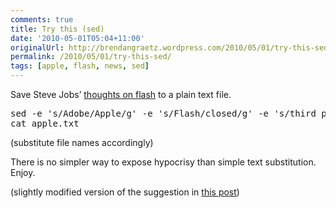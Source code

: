 ```yaml
---
comments: true
title: Try this (sed)
date: '2010-05-01T05:04+11:00'
originalUrl: http://brendangraetz.wordpress.com/2010/05/01/try-this-sed/
permalink: /2010/05/01/try-this-sed/
tags: [apple, flash, news, sed]
---
```


<p>Save Steve Jobs&#8217; <a href="http://www.apple.com/hotnews/thoughts-on-flash/" target="_blank">thoughts on flash</a> to a plain text file.</p>
<pre class="brush: bash; title: ; notranslate" title="">
sed -e 's/Adobe/Apple/g' -e 's/Flash/closed/g' -e 's/third party/proprietary/g' apple.txt
cat apple.txt
</pre>
<p>(substitute file names accordingly)</p>
<p>There is no simpler way to expose hypocrisy than simple text substitution. Enjoy.</p>
<p>(slightly modified version of the suggestion in <a href="http://hooptyrides.blogspot.com/2010/04/searching-and-replacing-jobs-flash.html" target="_blank">this post</a>)</p>
